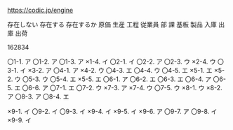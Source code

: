 https://codic.jp/engine

存在しない
存在する
存在するか
原価
生産
工程
従業員
部
課
基板
製品
入庫
出庫
出荷

162834

〇1-1. ア
〇1-2. ア
〇1-3. ア
×1-4. イ
〇2-1. イ
〇2-2. ア
〇2-3. ウ
×2-4. ウ
〇3-1. イ
×3-2. ア
〇4-1. ア
×4-2. ウ
〇4-3. エ
〇4-4. ウ
〇4-5. エ
×5-1. エ
×5-2. ウ
〇5-3. ウ
〇5-4. エ
×5-5. エ
〇6-1. ア
〇6-2. エ
〇6-3. エ
〇6-4. ア
〇6-5. エ
〇6-6. ア
〇7-1. エ
〇7-2. ウ
×7-3. ア
×7-4. ウ
〇7-5. ウ
×8-1. ウ
×8-2. ア
〇8-3. ア
〇8-4. エ

×9-1. イ
〇9-2. イ
〇9-3. イ
×9-4. イ
×9-5. イ
×9-6. ア
〇9-7. ア
〇9-8. イ
×9-9. イ
